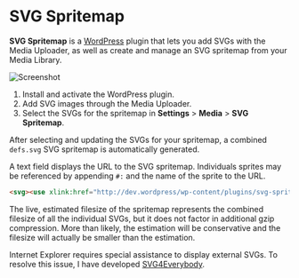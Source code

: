 # SVG Spritemap

**SVG Spritemap** is a [WordPress](//wordpress.org) plugin that lets you add SVGs with the Media Uploader, as well as create and manage an SVG spritemap from your Media Library.

![Screenshot](http://i.imgur.com/hx84168.png)

1. Install and activate the WordPress plugin.
2. Add SVG images through the Media Uploader.
3. Select the SVGs for the spritemap in **Settings** > **Media** > **SVG Spritemap**.

After selecting and updating the SVGs for your spritemap, a combined `defs.svg` SVG spritemap is automatically generated.

A text field displays the URL to the SVG spritemap. Individuals sprites may be referenced by appending `#:` and the name of the sprite to the URL.

```html
<svg><use xlink:href="http://dev.wordpress/wp-content/plugins/svg-spritemap/defs.svg#:accounts"></svg>
```

The live, estimated filesize of the spritemap represents the combined filesize of all the individual SVGs, but it does not factor in additional gzip compression. More than likely, the estimation will be conservative and the filesize will actually be smaller than the estimation.

Internet Explorer requires special assistance to display external SVGs. To resolve this issue, I have developed [SVG4Everybody](https://github.com/jonathantneal/svg4everybody).
